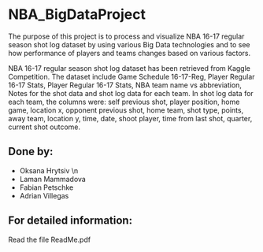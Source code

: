 # NBA_BigDataProject

The purpose of this project is to process and visualize NBA 16-17 regular season shot log dataset by using various Big Data technologies and to see how performance of players and teams changes based on various factors.

NBA 16-17 regular season shot log dataset has been retrieved from Kaggle Competition. The dataset include Game Schedule 16-17-Reg, Player Regular 16-17 Stats, Player Regular 16-17 Stats, NBA team name vs abbreviation, Notes for the shot data and shot log data for each team. In shot log data for each team, the columns were: self previous shot, player position, home game, location x, opponent previous shot, home team, shot type, points, away team, location y, time, date, shoot player, time from last shot, quarter, current shot outcome.

## Done by: 
* Oksana Hrytsiv \n
* Laman Mammadova
* Fabian Petschke
* Adrian Villegas

## For detailed information:
Read the file ReadMe.pdf

